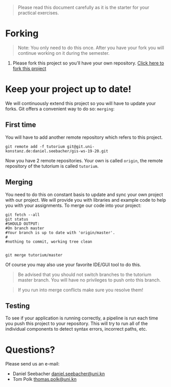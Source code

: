 > Please read this document carefully as it is the starter for your practical exercises.

# Forking
> Note: You only need to do this once. After you have your fork you will continue working on it during the semester.

1. Please fork this project so you'll have your own repository.
    [Click here to fork this project](https://git.uni-konstanz.de/daniel.seebacher/gis-ws-19-20/-/forks/new)

# Keep your project up to date!
We will continuously extend this project so you will have to update your forks. Git offers a convenient way to do so: `merging`:
## First time
You will have to add another remote repository which refers to this project.
```shell
git remote add -f tutorium git@git.uni-konstanz.de:daniel.seebacher/gis-ws-19-20.git
```
Now you have 2 remote repositories. Your own is called `origin`, the remote repository of the tutorium is called `tutorium`.

## Merging
You need to do this on constant basis to update and sync your own project with our project. We will provide you with libraries and example code to help you with your assignments.
To merge our code into your project:
```shell
git fetch --all
git status
#SHOULD OUTPUT:
#On branch master
#Your branch is up to date with 'origin/master'.
#
#nothing to commit, working tree clean


git merge tutorium/master
```
Of course you may also use your favorite IDE/GUI tool to do this.
> Be advised that you should not switch branches to the tutorium master branch. You will have no privileges to push onto this branch.

> If you run into merge conflicts make sure you resolve them!

## Testing

To see if your application is running correctly, a pipeline is run each time you push this project to your repository. 
This will try to run all of the individual components to detect syntax errors, incorrect paths, etc.

# Questions?
Please send us an e-mail: 
- Daniel Seebacher <daniel.seebacher@uni.kn>
- Tom Polk <thomas.polk@uni.kn> 